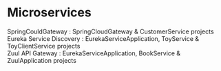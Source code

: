 # Microservices

SpringCouldGateway : SpringCloudGateway & CustomerService projects <br>
Eureka Service Discovery : EurekaServiceApplication, ToyService & ToyClientService projects <br>
Zuul API Gateway : EurekaServiceApplication, BookService & ZuulApplication projects <br>
